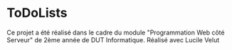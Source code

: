 # ToDoLists

Ce projet a été réalisé dans le cadre du module "Programmation Web côté Serveur" de 2ème année de DUT Informatique.
Réalisé avec Lucile Velut
